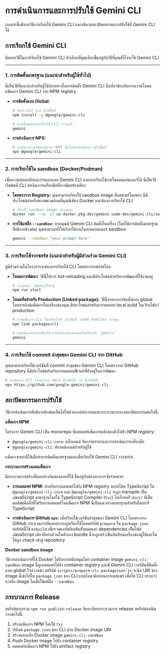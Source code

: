 # การดำเนินการและการปรับใช้ Gemini CLI

เอกสารนี้อธิบายวิธีการเรียกใช้ Gemini CLI และอธิบายสถาปัตยกรรมการปรับใช้ที่ Gemini CLI ใช้

## การเรียกใช้ Gemini CLI

มีหลายวิธีในการเรียกใช้ Gemini CLI ตัวเลือกที่คุณเลือกขึ้นอยู่กับวิธีที่คุณตั้งใจจะใช้ Gemini CLI

---

### 1. การติดตั้งมาตรฐาน (แนะนำสำหรับผู้ใช้ทั่วไป)

นี่เป็นวิธีที่แนะนำสำหรับผู้ใช้ปลายทางในการติดตั้ง Gemini CLI ซึ่งเกี่ยวข้องกับการดาวน์โหลดแพ็คเกจ Gemini CLI จาก NPM registry

- **การติดตั้งแบบ Global:**

  ```bash
  # ติดตั้ง CLI แบบ global
  npm install -g @google/gemini-cli

  # ตอนนี้คุณสามารถเรียกใช้ CLI จากทุกที่
  gemini
  ```

- **การดำเนินการ NPX:**
  ```bash
  # ดำเนินการเวอร์ชันล่าสุดจาก NPM โดยไม่ต้องติดตั้งแบบ global
  npx @google/gemini-cli
  ```

---

### 2. การเรียกใช้ใน sandbox (Docker/Podman)

เพื่อความปลอดภัยและการแยกออก Gemini CLI สามารถเรียกใช้ภายในคอนเทนเนอร์ได้ นี่เป็นวิธีเริ่มต้นที่ CLI ดำเนินการเครื่องมือที่อาจมีผลข้างเคียง

- **โดยตรงจาก Registry:**
  คุณสามารถเรียกใช้ sandbox image ที่เผยแพร่โดยตรง นี่มีประโยชน์สำหรับสภาพแวดล้อมที่คุณมีเพียง Docker และต้องการเรียกใช้ CLI
  ```bash
  # เรียกใช้ sandbox image ที่เผยแพร่
  docker run --rm -it us-docker.pkg.dev/gemini-code-dev/gemini-cli/sandbox:0.1.1
  ```
- **การใช้แฟล็ก `--sandbox`:**
  หากคุณมี Gemini CLI ติดตั้งในเครื่อง (โดยใช้การติดตั้งมาตรฐานที่อธิบายข้างต้น) คุณสามารถสั่งให้เรียกใช้ภายในคอนเทนเนอร์ sandbox
  ```bash
  gemini --sandbox "your prompt here"
  ```

---

### 3. การเรียกใช้จากซอร์ส (แนะนำสำหรับผู้มีส่วนร่วม Gemini CLI)

ผู้มีส่วนร่วมในโครงการจะต้องการเรียกใช้ CLI โดยตรงจากซอร์สโค้ด

- **โหมดการพัฒนา:**
  วิธีนี้ให้การ hot-reloading และมีประโยชน์สำหรับการพัฒนาที่ใช้งานอยู่
  ```bash
  # จากรูทของ repository
  npm run start
  ```
- **โหมดที่คล้ายกับ Production (Linked package):**
  วิธีนี้จำลองการติดตั้งแบบ global โดยการลิงค์แพ็คเกจในเครื่องของคุณ มีประโยชน์สำหรับการทดสอบ local build ในเวิร์กโฟลว์ production

  ```bash
  # ลิงค์แพ็คเกจ cli ในเครื่องไปยัง global node_modules ของคุณ
  npm link packages/cli

  # ตอนนี้คุณสามารถเรียกใช้เวอร์ชันในเครื่องของคุณโดยใช้คำสั่ง `gemini`
  gemini
  ```

---

### 4. การเรียกใช้ commit ล่าสุดของ Gemini CLI จาก GitHub

คุณสามารถเรียกใช้เวอร์ชันที่ commit ล่าสุดของ Gemini CLI โดยตรงจาก GitHub repository นี่มีประโยชน์สำหรับการทดสอบฟีเจอร์ที่ยังอยู่ในการพัฒนา

```bash
# ดำเนินการ CLI โดยตรงจาก main branch บน GitHub
npx https://github.com/google-gemini/gemini-cli
```

## สถาปัตยกรรมการปรับใช้

วิธีการดำเนินการที่อธิบายข้างต้นเป็นไปได้ด้วยองค์ประกอบและกระบวนการทางสถาปัตยกรรมต่อไปนี้:

**แพ็คเกจ NPM**

โครงการ Gemini CLI เป็น monorepo ที่เผยแพร่แพ็คเกจหลักสองตัวไปยัง NPM registry:

- `@google/gemini-cli-core`: แบ็กเอนด์ จัดการตรรกะและการดำเนินการเครื่องมือ
- `@google/gemini-cli`: ฟรอนต์เอนด์สำหรับผู้ใช้

แพ็คเกจเหล่านี้ใช้เมื่อทำการติดตั้งมาตรฐานและเมื่อเรียกใช้ Gemini CLI จากซอร์ส

**กระบวนการสร้างและแพ็คเกจ**

มีกระบวนการสร้างที่แตกต่างกันสองแบบที่ใช้ ขึ้นอยู่กับช่องทางการจัดจำหน่าย:

- **การเผยแพร่ NPM:** สำหรับการเผยแพร่ไปยัง NPM registry ซอร์สโค้ด TypeScript ใน `@google/gemini-cli-core` และ `@google/gemini-cli` จะถูก transpile เป็น JavaScript มาตรฐานโดยใช้ TypeScript Compiler (`tsc`) ไดเร็กทอรี `dist/` ที่เป็นผลลัพธ์คือสิ่งที่ได้รับการเผยแพร่ในแพ็คเกจ NPM นี่เป็นแนวทางมาตรฐานสำหรับไลบรารี TypeScript

- **การดำเนินการ GitHub `npx`:** เมื่อเรียกใช้เวอร์ชันล่าสุดของ Gemini CLI โดยตรงจาก GitHub กระบวนการที่แตกต่างจะถูกเรียกใช้โดยสคริปต์ `prepare` ใน `package.json` สคริปต์นี้ใช้ `esbuild` เพื่อรวมแอปพลิเคชันทั้งหมดและ dependencies เป็นไฟล์ JavaScript เดียวที่ครบถ้วนในตัวเอง bundle นี้จะถูกสร้างขึ้นทันทีบนเครื่องของผู้ใช้และไม่ได้ถูก check เข้าสู่ repository

**Docker sandbox image**

วิธีการดำเนินการที่ใช้ Docker ได้รับการสนับสนุนโดย container image `gemini-cli-sandbox` image นี้ถูกเผยแพร่ไปยัง container registry และมี Gemini CLI เวอร์ชันที่ติดตั้งแบบ global ไว้ล่วงหน้า สคริปต์ `scripts/prepare-cli-packagejson.js` จะฉีด URI ของ image นี้เข้าไปใน `package.json` ของ CLI แบบไดนามิกก่อนการเผยแพร่ เพื่อให้ CLI ทราบว่าควรดึง image ใดเมื่อใช้แฟล็ก `--sandbox`

## กระบวนการ Release

สคริปต์แบบรวม `npm run publish:release` จัดระเบียบกระบวนการ release สคริปต์ดำเนินการต่อไปนี้:

1.  สร้างแพ็คเกจ NPM โดยใช้ `tsc`
2.  อัปเดต `package.json` ของ CLI ด้วย Docker image URI
3.  สร้างและแท็ก Docker image `gemini-cli-sandbox`
4.  Push Docker image ไปยัง container registry
5.  เผยแพร่แพ็คเกจ NPM ไปยัง artifact registry
